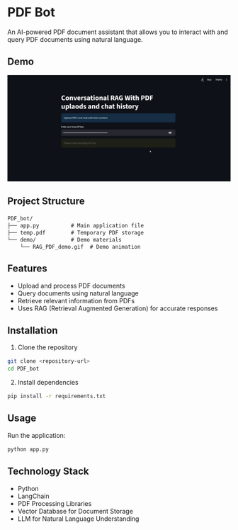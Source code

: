 # PDF Bot

An AI-powered PDF document assistant that allows you to interact with and query PDF documents using natural language.

## Demo

![RAG PDF Demo](demo/RAG_PDF_demo.gif)

## Project Structure
```
PDF_bot/
├── app.py          # Main application file
├── temp.pdf        # Temporary PDF storage
└── demo/           # Demo materials
    └── RAG_PDF_demo.gif  # Demo animation
```

## Features

- Upload and process PDF documents
- Query documents using natural language 
- Retrieve relevant information from PDFs
- Uses RAG (Retrieval Augmented Generation) for accurate responses

## Installation

1. Clone the repository
```sh
git clone <repository-url>
cd PDF_bot
```

2. Install dependencies
```sh
pip install -r requirements.txt
```

## Usage

Run the application:
```sh
python app.py
```

## Technology Stack

- Python
- LangChain
- PDF Processing Libraries
- Vector Database for Document Storage
- LLM for Natural Language Understanding

##
